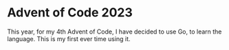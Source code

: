 # Advent of Code 2023
This year, for my 4th Advent of Code, I have decided to use Go, to learn the language. This is my first ever time using it.
